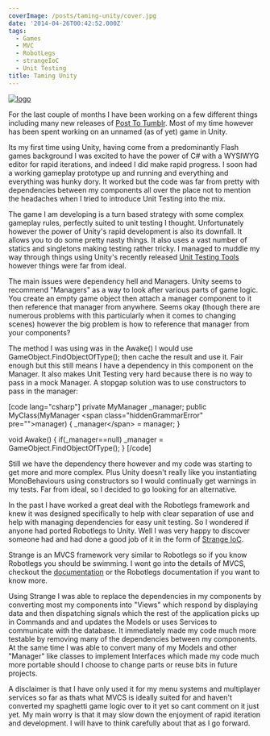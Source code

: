 ```yaml
---
coverImage: /posts/taming-unity/cover.jpg
date: '2014-04-26T00:42:52.000Z'
tags:
  - Games
  - MVC
  - RobotLegs
  - strangeIoC
  - Unit Testing
title: Taming Unity
---
```


[![logo](https://www.mikecann.co.uk/wp-content/uploads/2014/04/logo.png)](https://www.mikecann.co.uk/wp-content/uploads/2014/04/logo.png)

For the last couple of months I have been working on a few different things including many new releases of [Post To Tumblr](https://chrome.google.com/webstore/detail/post-to-tumblr/dbpicbbcpanckagpdjflgojlknomoiah?hl=en). Most of my time however has been spent working on an unnamed (as of yet) game in Unity.

<!-- more -->

Its my first time using Unity, having come from a predominantly Flash games background I was excited to have the power of C# with a WYSIWYG editor for rapid iterations, and indeed I did make rapid progress. I soon had a working gameplay prototype up and running and everything and everything was hunky dory. It worked but the code was far from pretty with dependencies between my components all over the place not to mention the headaches when I tried to introduce Unit Testing into the mix.

The game I am developing is a turn based strategy with some complex gameplay rules, perfectly suited to unit testing I thought. Unfortunately however the power of Unity's rapid development is also its downfall. It allows you to do some pretty nasty things. It also uses a vast number of statics and singletons making testing rather tricky. I managed to muddle my way through things using Unity's recently released [Unit Testing Tools](https://blogs.unity3d.com/2013/12/18/unity-test-tools-released/) however things were far from ideal.

The main issues were dependency hell and Managers. Unity seems to recommend "Managers" as a way to look after various parts of game logic. You create an empty game object then attach a manager component to it then reference that manager from anywhere. Seems okay (though there are numerous problems with this particularly when it comes to changing scenes) however the big problem is how to reference that manager from your components?

The method I was using was in the Awake() I would use GameObject.FindObjectOfType(); then cache the result and use it. Fair enough but this still means I have a dependency in this component on the Manager. It also makes Unit Testing very hard because there is no way to pass in a mock Manager. A stopgap solution was to use constructors to pass in the manager:

[code lang="csharp"]
private MyManager \_manager;
public MyClass(MyManager &lt;span class=&quot;hiddenGrammarError&quot; pre=&quot;&quot;&gt;manager)
{
\_manager&lt;/span&gt; = manager;
}

void Awake()
{
if(\_manager==null) \_manager = GameObject.FindObjectOfType();
}
[/code]

Still we have the dependency there however and my code was starting to get more and more complex. Plus Unity doesn't really like you instantiating MonoBehaviours using constructors so I would continually get warnings in my tests. Far from ideal, so I decided to go looking for an alternative.

In the past I have worked a great deal with the Robotlegs framework and knew it was designed specifically to help with clear separation of use and help with managing dependencies for easy unit testing. So I wondered if anyone had ported Robotlegs to Unity. Well I was very happy to discover someone had and had done a good job of it in the form of [Strange IoC](https://strangeioc.github.io/strangeioc/).

Strange is an MVCS framework very similar to Robotlegs so if you know Robotlegs you should be swimming. I wont go into the details of MVCS, checkout the [documentation](https://strangeioc.github.io/strangeioc/TheBigStrangeHowTo.html) or the Robotlegs documentation if you want to know more.

Using Strange I was able to replace the dependencies in my components by converting most my components into "Views" which respond by displaying data and then dispatching signals which the rest of the application picks up in Commands and and updates the Models or uses Services to communicate with the database. It immediately made my code much more testable by removing many of the dependencies between my components. At the same time I was able to convert many of my Models and other "Manager" like classes to implement Interfaces which made my code much more portable should I choose to change parts or reuse bits in future projects.

A disclaimer is that I have only used it for my menu systems and multiplayer services so far as thats what MVCS is ideally suited for and haven't converted my spaghetti game logic over to it yet so cant comment on it just yet. My main worry is that it may slow down the enjoyment of rapid iteration and development. I will have to think carefully about that as I go forward.
